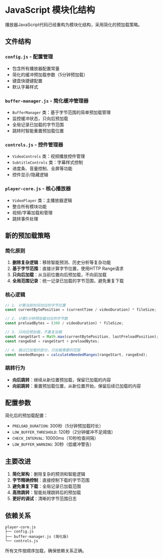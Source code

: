 # JavaScript 模块化结构

播放器JavaScript代码已经重构为模块化结构，采用简化的预加载策略。

## 文件结构

### `config.js` - 配置管理
- 包含所有播放器配置常量
- 简化的缓冲预加载参数（5分钟预加载）
- 键盘快捷键配置
- 默认字幕样式

### `buffer-manager.js` - 简化缓冲管理器
- `BufferManager` 类：基于字节范围的简单预加载管理
- 监控缓冲状态，只向后预加载
- 全局记录已加载的字节范围
- 跳转时智能重置预加载位置

### `controls.js` - 控件管理器
- `VideoControls` 类：视频播放控件管理
- `SubtitleControls` 类：字幕样式控制
- 进度条、音量控制、全屏等功能
- 控件显示/隐藏逻辑

### `player-core.js` - 核心播放器
- `VideoPlayer` 类：主播放器逻辑
- 整合所有模块功能
- 视频/字幕加载和管理
- 跳转事件处理

## 新的预加载策略

### 简化原则
1. **删除复杂逻辑**：移除智能预测、历史分析等复杂功能
2. **基于字节范围**：直接计算字节位置，使用HTTP Range请求
3. **只向后加载**：从当前位置向后预加载，不向前加载
4. **全局范围记录**：统一记录已加载的字节范围，避免重复下载

### 核心逻辑
```javascript
// 1. 计算当前时间对应的字节位置
const currentBytePosition = (currentTime / videoDuration) * fileSize;

// 2. 计算5分钟预加载对应的字节数
const preloadBytes = (300 / videoDuration) * fileSize;

// 3. 只向后预加载，不重复加载
const rangeStart = Math.max(currentBytePosition, lastPreloadPosition);
const rangeEnd = rangeStart + preloadBytes;

// 4. 跳过已加载的部分，只加载需要的范围
const neededRanges = calculateNeededRanges(rangeStart, rangeEnd);
```

### 跳转行为
- **向后跳转**：继续从新位置预加载，保留已加载的内容
- **向前跳转**：重置预加载位置，从新位置开始，保留后续已加载的内容

## 配置参数

简化后的预加载配置：
- `PRELOAD_DURATION`: 300秒（5分钟预加载时长）
- `LOW_BUFFER_THRESHOLD`: 120秒（2分钟缓冲不足阈值）
- `CHECK_INTERVAL`: 10000ms（10秒检查间隔）
- `LOW_BUFFER_WARNING`: 30秒（低缓冲警告）

## 主要改进

1. **简化架构**：删除复杂的预测和智能逻辑
2. **字节精确控制**：直接控制下载的字节范围
3. **避免重复下载**：全局记录已加载范围
4. **高效跳转**：智能处理跳转后的预加载
5. **更好的调试**：清晰的字节范围日志

## 依赖关系

```
player-core.js
├── config.js
├── buffer-manager.js (简化版)
└── controls.js
```

所有文件按顺序加载，确保依赖关系正确。 